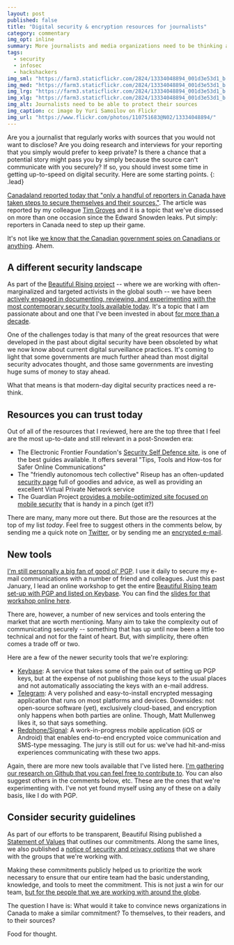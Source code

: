 ```yaml
---
layout: post
published: false
title: "Digital security & encryption resources for journalists"
category: commentary
img_opt: inline
summary: More journalists and media organizations need to be thinking about security.
tags: 
  - security
  - infosec
  - hackshackers
img_sml: "https://farm3.staticflickr.com/2824/13334048894_001d3e53d1_b.jpg"
img_med: "https://farm3.staticflickr.com/2824/13334048894_001d3e53d1_b.jpg"
img_lrg: "https://farm3.staticflickr.com/2824/13334048894_001d3e53d1_b.jpg"
img_xlg: "https://farm3.staticflickr.com/2824/13334048894_001d3e53d1_b.jpg"
img_alt: Journalists need to be able to protect their sources
img_caption: cc image by Yuri Samoilov on Flickr
img_url: "https://www.flickr.com/photos/110751683@N02/13334048894/"
---
```


Are you a journalist that regularly works with sources that you would not want to disclose? Are you doing research and interviews for your reporting that you simply would prefer to keep private? Is there a chance that a potential story might pass you by simply because the source can't communicate with you securely? If so, you should invest some time in getting up-to-speed on digital security. Here are some starting points.
{: .lead}

[Canadaland reported today that "only a handful of reporters in Canada have taken steps to secure themselves and their sources."](http://canadalandshow.com/article/which-reporters-dont-bother-encrypt-email). The article was reported by my colleague [Tim Groves](https://twitter.com/TimMGroves) and it is a topic that we've discussed on more than one occasion since the Edward Snowden leaks. Put simply: reporters in Canada need to step up their game.

It's not like [we know that the Canadian government spies on Canadians or anything](http://www.cbc.ca/news/canada/cse-what-do-we-know-about-canada-s-eavesdropping-agency-1.1400396). Ahem.

## A different security landscape
As part of the [Beautiful Rising project](http://beautifulrising.org/) -- where we are working with often-marginalized and targeted activists in the global south -- we have been [actively engaged in documenting, reviewing, and experimenting with the most contemporary security tools available today](https://github.com/BeautifulTrouble/Beautiful-Rising-Research). It's a topic that I am passionate about and one that I've been invested in about [for more than a decade](http://www.phillipadsmith.com/2004/12/what-not-for-profit-organizations-need-to-know-about-free-software.html).

One of the challenges today is that many of the great resources that were developed in the past about digital security have been obsoleted by what we now know about current digital surveillance practices. It's coming to light that some governments are much further ahead than most digital security advocates thought, and those same governments are investing huge sums of money to stay ahead.

What that means is that modern-day digital security practices need a re-think.

## Resources you can trust today
Out of all of the resources that I reviewed, here are the top three that I feel are the most up-to-date and still relevant in a post-Snowden era:

* The Electronic Frontier Foundation's [Security Self Defence site](https://ssd.eff.org/en), is one of the best guides available. It offers several "Tips, Tools and How-tos for Safer Online Communications"
* The "friendly autonomous tech collective" Riseup has an often-updated [security page](https://help.riseup.net/en/security) full of goodies and advice, as well as providing an excellent Virtual Private Network service
* The Guardian Project [provides a mobile-optimized site focused on mobile security](https://guardianproject.info/howto/) that is handy in a pinch (get it?)

There are many, many more out there. But those are the resources at the top of my list *today*. Feel free to suggest others in the comments below, by sending me a quick note on [Twitter](http://twitter.com/phillipadsmith), or by sending me an [encrypted e-mail](http://keybase.io/phillipadsmith).

## New tools
[I'm still personally a big fan of good ol' PGP](http://pgp.mit.edu/pks/lookup?op=vindex&search=0x518BF15DD63C5D49). I use it daily to secure my e-mail communications with a number of friend and colleagues. Just this past January, I lead an online workshop to get the entire [Beautiful Rising team set-up with PGP and listed on Keybase](https://github.com/BeautifulTrouble/Beautiful-Rising-Research/blob/master/the-team-and-contributors.md). You can find the [slides for that workshop online here](https://github.com/BeautifulTrouble/Beautiful-Rising-Research/tree/master/presentations).

There are, however, a number of new services and tools entering the market that are worth mentioning. Many aim to take the complexity out of communicating securely -- something that has up until now been a little too technical and not for the faint of heart. But, with simplicity, there often comes a trade off or two.

Here are a few of the newer security tools that we're exploring:

* [Keybase](https://keybase.io/): A service that takes some of the pain out of setting up PGP keys, but at the expense of not publishing those keys to the usual places and not automatically associating the keys with an e-mail address.
* [Telegram](https://telegram.org/): A very polished and easy-to-install encrypted messaging application that runs on most platforms and devices. Downsides: not open-source software (yet), exclusively cloud-based, and encryption only happens when both parties are online. Though, Matt Mullenweg likes it, so that says something. 
* [Redphone/Signal](https://whispersystems.org/blog/signal/): A work-in-progress mobile application (iOS or Android) that enables end-to-end encrypted voice communication and SMS-type messaging. The jury is still out for us: we've had hit-and-miss experiences communicating with these two apps. 

Again, there are more new tools available that I've listed here. [I'm gathering our research on Github that you can feel free to contribute to](https://github.com/BeautifulTrouble/Beautiful-Rising-Research). You can also  suggest others in the comments below, etc. These are the ones that we're experimenting with. I've not yet found myself using any of these on a daily basis, like I do with PGP.

## Consider security guidelines
As part of our efforts to be transparent, Beautiful Rising published a [Statement of Values](https://github.com/BeautifulTrouble/Beautiful-Rising-Content/blob/master/_misc/markdown/statement-of-values-for-beautiful-rising.md) that outlines our commitments. Along the same lines, we also published a [notice of security and privacy options](https://github.com/BeautifulTrouble/Beautiful-Rising-Content/blob/master/_misc/markdown/security-and-privacy-options.md) that we share with the groups that we're working with.

Making these commitments publicly helped us to prioritize the work necessary to ensure that our entire team had the basic understanding, knowledge, and tools to meet the commitment. This is not just a win for our team, [but for the people that we are working with around the globe](http://beautifulrising.org/news/).

The question I have is: What would it take to convince news organizations in Canada to make a similar commitment? To themselves, to their readers, and to their sources?

Food for thought.
